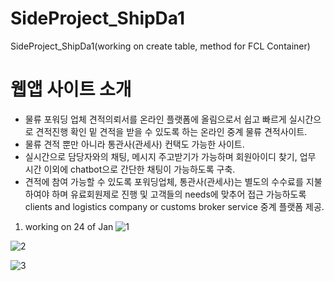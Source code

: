 # SideProject_ShipDa1
SideProject_ShipDa1(working on create table, method for FCL Container)

# 웹앱 사이트 소개
- 물류 포워딩 업체 견적의뢰서를 온라인 플랫폼에 올림으로서 쉽고 빠르게 실시간으로 견적진행 확인 밑 견적을 받을 수 있도록 하는 온라인 중계 물류 견적사이트.
- 물류 견적 뿐만 아니라 통관사(관세사) 컨택도 가능한 사이트.
- 실시간으로 담당자와의 채팅, 메시지 주고받기가 가능하며 회원아이디 찾기, 업무 시간 이외에 chatbot으로 간단한 채팅이 가능하도록 구축.
- 견적에 참여 가능할 수 있도록 포워딩업체, 통관사(관세사)는 별도의 수수료를 지불하여야 하며 유료회원제로 진행 및 고객들의 needs에 맞추어 접근 가능하도록 
  clients and logistics company or customs broker service 중계 플랫폼 제공.

1. working on 24 of Jan
![1](https://user-images.githubusercontent.com/73155839/105609295-ae6cdd80-5deb-11eb-9e53-04a5b4a4a93d.png)


![2](https://user-images.githubusercontent.com/73155839/105609312-c5133480-5deb-11eb-9169-92faf3faed34.png)


![3](https://user-images.githubusercontent.com/73155839/105609314-c7758e80-5deb-11eb-8587-45ec2f798f98.png)
